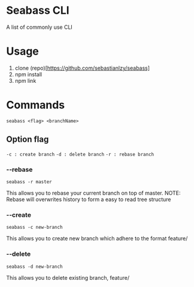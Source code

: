 # Seabass CLI

A list of commonly use CLI

<!-- toc -->

# Usage

<!-- usage -->

1.  clone (repo)[https://github.com/sebastianlzy/seabass]
2.  npm install
3.  npm link

# Commands

<!-- commands -->

`seabass <flag> <branchName>`

## Option flag

`-c : create branch`
`-d : delete branch`
`-r : rebase branch`

### --rebase <branchName>

`seabass -r master`

This allows you to rebase your current branch on top of master. NOTE: Rebase will overwrites history to form a easy to read tree structure

### --create <branchName>

`seabass -c new-branch`

This allows you to create new branch which adhere to the format feature/<branchName>

### --delete <branchName>

`seabass -d new-branch`

This allows you to delete existing branch, feature/<branchName>
